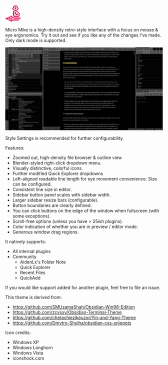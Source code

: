 ![](microMike.png)

Micro Mike is a high-density retro-style interface with a focus on mouse & eye ergonomics. Try it out and see if you like any of the changes I've made. Only dark mode is supported.

![](ScreenshotBig2.png)

Style Settings is recommended for further configurability. 

Features:
* Zoomed out, high-density file browser & outline view
* Blender-styled right-click dropdown menu.
* Visually distinctive, colorful icons. 
* Further modified Quick Explorer dropdowns
* Left-aligned readable line length for eye movement convenience. Size can be configured.
* Consistent line size in editor.
* Sidebar button panel scales with sidebar width.
* Larger sidebar resize bars (configurable).
* Button boundaries are clearly defined.
* You can click buttons on the edge of the window when fullscreen (with some exceptions).
* Scroll-free options (unless you have > 25ish plugins).
* Color indication of whether you are in preview / editor mode.
* Generous window drag regions.

It natively supports:
* All internal plugins
* Community
	* AidenLx's Folder Note
	* Quick Explorer
	* Recent Files
	* QuickAdd

If you would like support added for another plugin, feel free to file an issue. 

This theme is derived from:
* https://github.com/SMUsamaShah/Obsidian-Win98-Edition
* https://github.com/zcysxy/Obsidian-Terminal-Theme
* https://github.com/chetachiezikeuzor/Yin-and-Yang-Theme
* https://github.com/Dmytro-Shulha/obsidian-css-snippets

Icon credits:
* Windows XP
* Windows Longhorn
* Windows Vista
* iconshock.com
